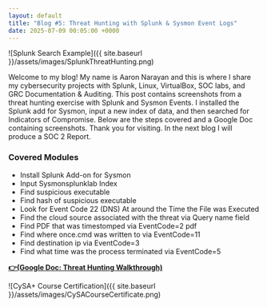 ```yaml
---
layout: default
title: "Blog #5: Threat Hunting with Splunk & Sysmon Event Logs"
date: 2025-07-09 00:05:00 +0000
---
```


![Splunk Search Example]({{ site.baseurl }}/assets/images/SplunkThreatHunting.png)

Welcome to my blog! My name is Aaron Narayan and this is where I share my cybersecurity projects with Splunk, Linux, VirtualBox, SOC labs, and GRC Documentation & Auditing.  This post contains screenshots from a threat hunting exercise with Splunk and Sysmon Events. I installed the Splunk add for Sysmon, input a new index of data, and then searched for Indicators of Compromise. Below are the steps covered and a Google Doc containing screenshots. Thank you for visiting. In the next blog I will produce a SOC 2 Report. 

### Covered Modules

 - Install Splunk Add-on for Sysmon
 - Input Sysmonsplunklab Index
 - Find suspicious executable
 - Find hash of suspicious executable
 - Look for Event Code 22 (DNS) At around the Time the File was Executed
 - Find the cloud source associated with the threat via Query name field 
 - Find PDF that was timestomped via EventCode=2 pdf
 - Find where once.cmd was written to via EventCode=11
 - Find destination ip via EventCode=3
 - Find what time was the process terminated via EventCode=5



[**👉(Google Doc: Threat Hunting Walkthrough)**](https://docs.google.com/document/d/1mGThS8IYOFOmBQmkndUu60GrGjCHqDKN0oy0XmU4bUw/edit?usp=sharing)


![CySA+ Course Certification]({{ site.baseurl }}/assets/images/CySACourseCertificate.png)

